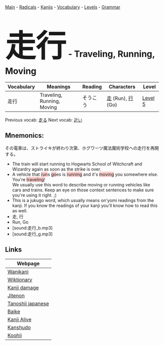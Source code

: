 <style> bigfont {font-size: 100px}</style>
[Main](../README.md) -
[Radicals](../radicals.md) -
[Kanjis](../kanjis.md) -
[Vocabulary](../vocabulary.md) -
[Levels](../levels.md) -
[Grammar](../grammar.md)
# <bigfont> 走行</bigfont> - Traveling, Running, Moving 

| Vocabulary | Meanings | Reading | Characters | Level |
| --- | --- | --- | --- | --- |
| 走行 | Traveling, Running, Moving | そうこう |  [走](../kanjis/走.md) (Run), [行](../kanjis/行.md) (Go) | [Level 5](../levels/wk_level5.md) |

Previous vocab: [走る](走る.md) Next vocab: [近い](近い.md) 

## Mnemonics:
その電車は、ストライキが終わり次第、ホグワーツ魔法魔術学校への走行を再開する。
* The train will start running to Hogwarts School of Witchcraft and Wizardry again as soon as the strike is over.
* A vehicle that <span style="background-color:#ffcccb"> run</span>s <span style="background-color:#ffcccb"> go</span>es is <span style="background-color:#ffcccb"> running</span> and it's <span style="background-color:#ffcccb"> moving</span> you somewhere else. You're <span style="background-color:#ffcccb"> traveling</span>!<br />We usually use this word to describe moving or running vehicles like cars and trains. Keep an eye on those context sentences to make sure you're using it right. ;)
* This is a jukugo word, which usually means on'yomi readings from the kanji. If you know the readings of your kanji you'll know how to read this as well.
* 走, 行
* Run, Go
* [sound:走行_b.mp3]
* [sound:走行_g.mp3]


## Links 

| Webpage |
| --- |
| [Wanikani          ](https://www.wanikani.com/kanji/走行) |
| [Wiktionary        ](https://en.wiktionary.org/wiki/走行) |
| [Kanji damage      ](http://www.kanjidamage.com/kanji/search?utf8=✓&q=走行) |
| [Jitenon           ](https://jitenon.com/kanji/走行) |
| [Tanoshii japanese ](https://www.tanoshiijapanese.com/dictionary/kanji.cfm?k=走行) |
| [Baike             ](https://baike.baidu.com/item/走行) |
| [Kanji Alive       ](https://app.kanjialive.com/走行) |
| [Kanshudo          ](https://www.kanshudo.com/searchmn?q=走行) |
| [Koohii            ](https://kanji.koohii.com/study/kanji/走行) |
